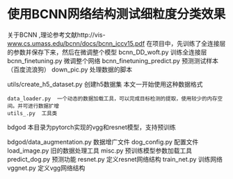 # 使用BCNN网络结构测试细粒度分类效果


关于BCNN ,理论参考文献http://vis-www.cs.umass.edu/bcnn/docs/bcnn_iccv15.pdf 在项目中，先训练了全连接层的参数并保存下来，然后在微调整个模型
bcnn_DD_woft.py  训练全连接层
bcnn_finetuning.py  微调整个网络
bcnn_finetuning_predict.py   预测测试样本（百度流浪狗）
down_pic.py  处理数据的脚本


utils/create_h5_dataset.py  创建h5数据集  本文一开始使用这种数据格式

 	data_loader.py  一个动态的数据加载工具，可以完成目标检测的提取，使用较少的内存空间。并可进行数据扩增
 	utils_.py  工具类


bdgod  本目录为pytorch实现的vgg和resnet模型，支持预训练

bdgod/data_augmentation.py   数据增广文件
 	dog_config.py   配置文件
 	load_image.py   旧的数据处理工具
 	misc.py         预训练模型参数加载工具
 	predict_dog.py   预测功能
 	resnet.py        定义resnet网络结构
 	train_net.py     训练网络
 	vggnet.py        定义vgg网络结构